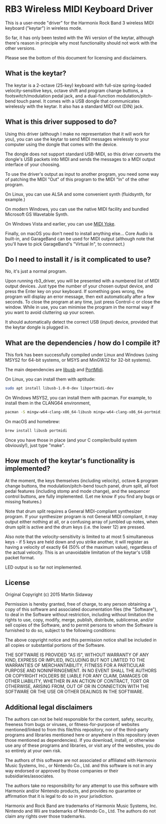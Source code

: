 RB3 Wireless MIDI Keyboard Driver
=================================

This is a user-mode "driver" for the Harmonix Rock Band 3 wireless MIDI
keyboard ("keytar") in wireless mode.

So far, it has only been tested with the Wii version of the keytar, although there's reason in principle why most functionality should not work with the
other versions.

Please see the bottom of this document for licensing and disclaimers.


What is the keytar?
-------------------

The keytar is a 2-octave (25-key) keyboard with full-size spring-loaded
velocity-sensitive keys, octave shift and program change buttons, a
footswitch/modulation pedal jack, and a dual-function modulation/pitch-bend
touch panel.  It comes with a USB dongle that communicates wirelessly with the
keytar.  It also has a standard MIDI out (DIN) jack.


What is this driver supposed to do?
-----------------------------------

Using this driver (although I make no representation that it will work for
you), you can use the keytar to send MIDI messages wirelessly to your computer
using the dongle that comes with the device.

The dongle does not support standard USB-MIDI, so this driver converts the
dongle's USB packets into MIDI and sends the messages to a MIDI output
interface of your choosing.

To use the driver's output as input to another program, you need some way of
patching the MIDI "Out" of this program to the MIDI "In" of the other program.

On Linux, you can use ALSA and some convenient synth (fluidsynth, for example.)

On modern Windows, you can use the native MIDI facility and bundled Microsoft
GS Wavetable Synth.

On Windows Vista and earlier, you can use [MIDI Yoke](http://www.midiox.com).

Finally, on macOS you don't need to install anything else… Core Audio is
built-in, and GarageBand can be used for MIDI output (although note that you'll
have to pick GarageBand's "Virtual *In*", to connnect.)


Do I need to install it / is it complicated to use?
---------------------------------------------------

No, it's just a normal program.

Upon running rb3_driver, you will be presented with a numbered list of MIDI output devices.
Just type the number of your chosen output device, and press the Enter key on
your keyboard.  If something goes wrong, the program will display an error
message, then exit automatically after a few seconds.  To close the program at
any time, just press Control-c or close the window.  While in use, you can minimise the program in
the normal way if you want to avoid cluttering up your screen.

It should automatically detect the correct USB (input) device, provided that
the keytar dongle is plugged in.


What are the dependencies / how do I compile it?
------------------------------------------------

This fork has been successfully compiled under Linux and Windows (using MSYS2 for 64-bit systems, or MSYS and MinGW32 for 32-bit systems).

The main dependencies are [libusb](http://libusb.org/) and [PortMidi](http://portmedia.sourceforge.net/portmidi/).

On Linux, you can install them with aptitude:

```sh
sudo apt install libusb-1.0-0-dev libportmidi-dev
```

On Windows MSYS2, you can install them with pacman. For example, to install them in the CLANG64 environment,

```sh
pacman -S mingw-w64-clang-x86_64-libusb mingw-w64-clang-x86_64-portmidi
```

On macOS and homebrew:
```zsh
brew install libusb portmidi
```

Once you have those in place (and your C compiler/build system obviously!),
just type "make".


How much of the keytar's functionality is implemented?
------------------------------------------------------

At the moment, the keys themselves (including velocity), octave & program
change buttons, the modulation/pitch-bend touch panel, drum split, all foot
pedal features (including stomp and mode change), and the sequencer control
buttons, are fully implemented.  (Let me know if you find any bugs or missing
features.)

Note that drum split requires a General MIDI-compliant synthesizer program.  If
your synthesizer program is not General MIDI compliant, it may output either
nothing at all, or a confusing array of jumbled up notes, when drum split is
active and the drum keys (i.e. the lower 12) are pressed.

Also note that the velocity-sensitivity is limited to at most 5 simultaneous
keys - if 5 keys are held down and you strike another, it will register as
having a velocity of exactly 64 (50% of the maximum value), regardless of the
actual velocity.  This is an unavoidable limitation of the keytar's USB packet
format.

LED output is so far not implemented.


License
-------

Original Copyright (c) 2015 Martin Sidaway

Permission is hereby granted, free of charge, to any person obtaining a copy of
this software and associated documentation files (the "Software"), to deal in
the Software without restriction, including without limitation the rights to
use, copy, modify, merge, publish, distribute, sublicense, and/or sell copies
of the Software, and to permit persons to whom the Software is furnished to do
so, subject to the following conditions:

The above copyright notice and this permission notice shall be included in all
copies or substantial portions of the Software.

THE SOFTWARE IS PROVIDED "AS IS", WITHOUT WARRANTY OF ANY KIND, EXPRESS OR
IMPLIED, INCLUDING BUT NOT LIMITED TO THE WARRANTIES OF MERCHANTABILITY,
FITNESS FOR A PARTICULAR PURPOSE AND NONINFRINGEMENT. IN NO EVENT SHALL THE
AUTHORS OR COPYRIGHT HOLDERS BE LIABLE FOR ANY CLAIM, DAMAGES OR OTHER
LIABILITY, WHETHER IN AN ACTION OF CONTRACT, TORT OR OTHERWISE, ARISING FROM,
OUT OF OR IN CONNECTION WITH THE SOFTWARE OR THE USE OR OTHER DEALINGS IN THE
SOFTWARE.


Additional legal disclaimers
----------------------------

The authors can not be held responsible for the content, safety, security,
freeness from bugs or viruses, or fitness-for-purpose of websites
mentioned/linked to from this file/this repository, nor of the third-party
programs and libraries mentioned here or anywhere in this repository (even
those mentioned as dependencies).  If you download, install, or otherwise use
any of these programs and libraries, or visit any of the websites, you do so
entirely at your own risk.

The authors of this software are not associated or affiliated with Harmonix Music
Systems, Inc., or Nintendo Co., Ltd. and this software is not in any way
endorsed or approved by those companies or their subsidiaries/associates.

The authors take no responsibility for any attempt to use this software with
Harmonix and/or Nintendo products, and provides no guarantee or affirmation
that it is legal to do so in your jurisdiction.

Harmonix and Rock Band are trademarks of Harmonix Music Systems, Inc.  Nintendo
and Wii are trademarks of Nintendo Co., Ltd.  The authors do not claim any
rights over those trademarks.
